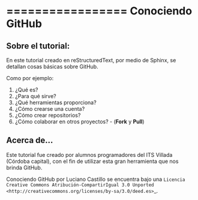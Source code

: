 =================
Conociendo GitHub
=================

Sobre el tutorial:
------------------

En este tutorial creado en reStructuredText, por medio de Sphinx, se detallan cosas básicas sobre GitHub. 

Como por ejemplo:

1. ¿Qué es?
2. ¿Para qué sirve?
3. ¿Qué herramientas proporciona?
4. ¿Cómo crearse una cuenta?
5. ¿Cómo crear repositorios?
6. ¿Cómo colaborar en otros proyectos? - (**Fork** y **Pull**)


Acerca de...
------------

Este tutorial fue creado por alumnos programadores del ITS Villada (Córdoba capital), con el fin de utilizar esta gran herramienta que nos brinda GitHub.



Conociendo GitHub por Luciano Castillo se encuentra bajo una `Licencia Creative Commons Atribución-CompartirIgual 3.0 Unported <http://creativecommons.org/licenses/by-sa/3.0/deed.es>`_.
